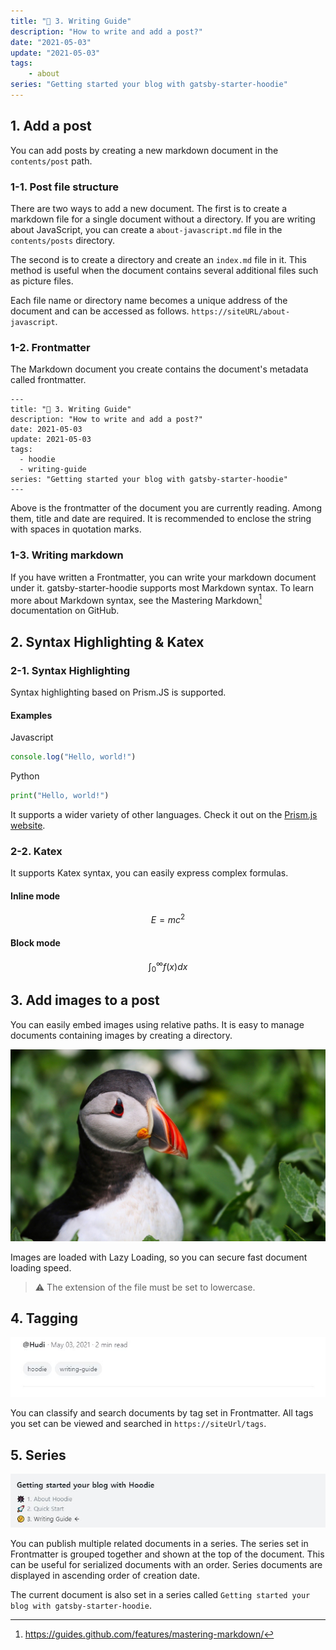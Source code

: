 ```yaml
---
title: "🤔 3. Writing Guide"
description: "How to write and add a post?"
date: "2021-05-03"
update: "2021-05-03"
tags: 
    - about
series: "Getting started your blog with gatsby-starter-hoodie"
---
```


## 1. Add a post

You can add posts by creating a new markdown document in the `contents/post` path.

### 1-1. Post file structure

There are two ways to add a new document. The first is to create a markdown file for a single document without a directory. If you are writing about JavaScript, you can create a `about-javascript.md` file in the `contents/posts` directory.

The second is to create a directory and create an `index.md` file in it. This method is useful when the document contains several additional files such as picture files.

Each file name or directory name becomes a unique address of the document and can be accessed as follows. `https://siteURL/about-javascript`.

### 1-2. Frontmatter

The Markdown document you create contains the document's metadata called frontmatter.

```
---
title: "🤔 3. Writing Guide"
description: "How to write and add a post?"
date: 2021-05-03
update: 2021-05-03
tags:
  - hoodie
  - writing-guide
series: "Getting started your blog with gatsby-starter-hoodie"
---
```

Above is the frontmatter of the document you are currently reading. Among them, title and date are required. It is recommended to enclose the string with spaces in quotation marks.

### 1-3. Writing markdown

If you have written a Frontmatter, you can write your markdown document under it. gatsby-starter-hoodie supports most Markdown syntax. To learn more about Markdown syntax, see the Mastering Markdown[^1] documentation on GitHub.

## 2. Syntax Highlighting & Katex

### 2-1. Syntax Highlighting

Syntax highlighting based on Prism.JS is supported.

#### Examples

Javascript

```javascript
console.log("Hello, world!")
```

Python

```python
print("Hello, world!")
```

It supports a wider variety of other languages. Check it out on the [Prism.js website](https://prismjs.com/).

### 2-2. Katex

It supports Katex syntax, you can easily express complex formulas.

#### Inline mode

$$E = m c^{2}$$

#### Block mode

$$
\int_{0}^{\infty} f(x) dx
$$

## 3. Add images to a post

You can easily embed images using relative paths. It is easy to manage documents containing images by creating a directory.

![Sample Image Caption](sample-image.jpg)

Images are loaded with Lazy Loading, so you can secure fast document loading speed.

> ⚠ The extension of the file must be set to lowercase.

## 4. Tagging

![](tag-example.jpg)

You can classify and search documents by tag set in Frontmatter. All tags you set can be viewed and searched in `https://siteUrl/tags`.

## 5. Series

![](series-example.jpg)

You can publish multiple related documents in a series. The series set in Frontmatter is grouped together and shown at the top of the document. This can be useful for serialized documents with an order. Series documents are displayed in ascending order of creation date.

The current document is also set in a series called `Getting started your blog with gatsby-starter-hoodie`.

[^1]: https://guides.github.com/features/mastering-markdown/
